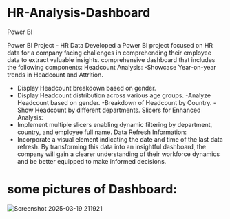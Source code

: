 # HR-Analysis-Dashboard
Power BI

Power BI Project - HR Data
Developed a Power BI project focused on HR data for a company facing challenges in comprehending their employee data to extract valuable insights. 
comprehensive dashboard that includes the following components:
Headcount Analysis:
-Showcase Year-on-year trends in Headcount and Attrition.
- Display Headcount breakdown based on gender.
- Display Headcount distribution across various age groups.
-Analyze Headcount based on gender.
-Breakdown of Headcount by Country.
-Show Headcount by different departments.
Slicers for Enhanced Analysis:
- Implement multiple slicers enabling dynamic filtering by department, country, and employee full
name.
Data Refresh Information:
- Incorporate a visual element indicating the date and time of the last data refresh.
By transforming this data into an insightful dashboard, the company will gain a clearer
understanding of their workforce dynamics and be better equipped to make informed decisions.

# some pictures of Dashboard: 
![Screenshot 2025-03-19 211921](https://github.com/user-attachments/assets/16c36687-c931-4d9d-a294-d99b3dc91c48)


